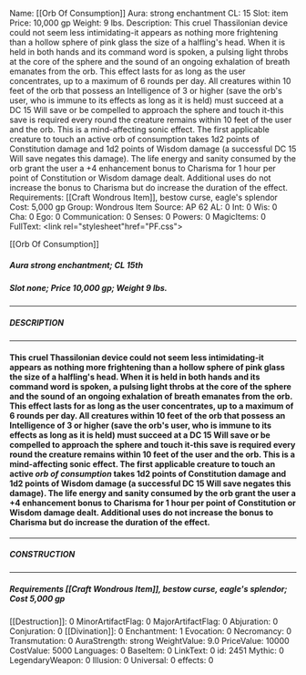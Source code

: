Name: [[Orb Of Consumption]]
Aura: strong enchantment
CL: 15
Slot: item
Price: 10,000 gp
Weight: 9 lbs.
Description: This cruel Thassilonian device could not seem less intimidating-it appears as nothing more frightening than a hollow sphere of pink glass the size of a halfling's head. When it is held in both hands and its command word is spoken, a pulsing light throbs at the core of the sphere and the sound of an ongoing exhalation of breath emanates from the orb. This effect lasts for as long as the user concentrates, up to a maximum of 6 rounds per day. All creatures within 10 feet of the orb that possess an Intelligence of 3 or higher (save the orb's user, who is immune to its effects as long as it is held) must succeed at a DC 15 Will save or be compelled to approach the sphere and touch it-this save is required every round the creature remains within 10 feet of the user and the orb. This is a mind-affecting sonic effect. The first applicable creature to touch an active orb of consumption takes 1d2 points of Constitution damage and 1d2 points of Wisdom damage (a successful DC 15 Will save negates this damage). The life energy and sanity consumed by the orb grant the user a +4 enhancement bonus to Charisma for 1 hour per point of Constitution or Wisdom damage dealt. Additional uses do not increase the bonus to Charisma but do increase the duration of the effect.
Requirements: [[Craft Wondrous Item]], bestow curse, eagle's splendor
Cost: 5,000 gp
Group: Wondrous Item
Source: AP 62
AL: 0
Int: 0
Wis: 0
Cha: 0
Ego: 0
Communication: 0
Senses: 0
Powers: 0
MagicItems: 0
FullText: <link rel="stylesheet"href="PF.css"><div class="heading"><p class="alignleft">[[Orb Of Consumption]]</p><div style="clear: both;"></div></div><div><h5><b>Aura </b>strong enchantment; <b>CL </b>15th</h5><h5><b>Slot </b>none; <b>Price </b>10,000 gp; <b>Weight </b>9 lbs.</h5></div><hr/><div><h5><b>DESCRIPTION</b></h5></div><hr/><div><h4><p>This cruel Thassilonian device could not seem less intimidating-it appears as nothing more frightening than a hollow sphere of pink glass the size of a halfling's head. When it is held in both hands and its command word is spoken, a pulsing light throbs at the core of the sphere and the sound of an ongoing exhalation of breath emanates from the orb. This effect lasts for as long as the user concentrates, up to a maximum of 6 rounds per day. All creatures within 10 feet of the orb that possess an Intelligence of 3 or higher (save the orb's user, who is immune to its effects as long as it is held) must succeed at a DC 15 Will save or be compelled to approach the sphere and touch it-this save is required every round the creature remains within 10 feet of the user and the orb. This is a mind-affecting sonic effect. The first applicable creature to touch an active <i>orb of consumption</i> takes 1d2 points of Constitution damage and 1d2 points of Wisdom damage (a successful DC 15 Will save negates this damage). The life energy and sanity consumed by the orb grant the user a +4 enhancement bonus to Charisma for 1 hour per point of Constitution or Wisdom damage dealt. Additional uses do not increase the bonus to Charisma but do increase the duration of the effect.</p></h4></div><hr/><div><h5><b>CONSTRUCTION</b></h5></div><hr/><div><h5><b>Requirements </b>[[Craft Wondrous Item]], <i>bestow curse</i>, <i>eagle's splendor</i>; <b>Cost </b>5,000 gp</h5></div>
[[Destruction]]: 0
MinorArtifactFlag: 0
MajorArtifactFlag: 0
Abjuration: 0
Conjuration: 0
[[Divination]]: 0
Enchantment: 1
Evocation: 0
Necromancy: 0
Transmutation: 0
AuraStrength: strong
WeightValue: 9.0
PriceValue: 10000
CostValue: 5000
Languages: 0
BaseItem: 0
LinkText: 0
id: 2451
Mythic: 0
LegendaryWeapon: 0
Illusion: 0
Universal: 0
effects: 0
